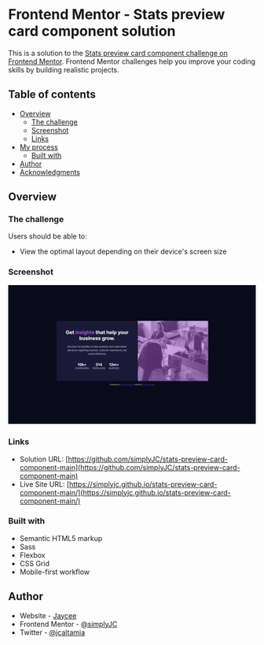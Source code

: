 # Frontend Mentor - Stats preview card component solution

This is a solution to the [Stats preview card component challenge on Frontend Mentor](https://www.frontendmentor.io/challenges/stats-preview-card-component-8JqbgoU62). Frontend Mentor challenges help you improve your coding skills by building realistic projects. 

## Table of contents

- [Overview](#overview)
  - [The challenge](#the-challenge)
  - [Screenshot](#screenshot)
  - [Links](#links)
- [My process](#my-process)
  - [Built with](#built-with)
- [Author](#author)
- [Acknowledgments](#acknowledgments)


## Overview

### The challenge

Users should be able to:

- View the optimal layout depending on their device's screen size

### Screenshot

![](./screenshot.jpg)

### Links

- Solution URL: [https://github.com/simplyJC/stats-preview-card-component-main](https://github.com/simplyJC/stats-preview-card-component-main)
- Live Site URL: [https://simplyjc.github.io/stats-preview-card-component-main/](https://simplyjc.github.io/stats-preview-card-component-main/)


### Built with

- Semantic HTML5 markup
- Sass
- Flexbox
- CSS Grid
- Mobile-first workflow

## Author

- Website - [Jaycee](https://simplyjc.com)
- Frontend Mentor - [@simplyJC](https://www.frontendmentor.io/profile/simplyJC)
- Twitter - [@jcaltamia](https://twitter.com/jcaltamia)



